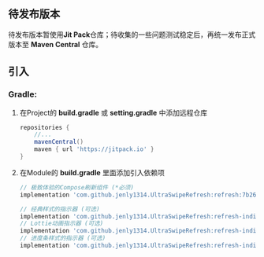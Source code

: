 
## 待发布版本

待发布版本暂使用**Jit Pack**仓库；待收集的一些问题测试稳定后，再统一发布正式版本至 **Maven Central** 仓库。

## 引入

### Gradle:

1. 在Project的 **build.gradle** 或 **setting.gradle** 中添加远程仓库

    ```gradle
    repositories {
        //...
        mavenCentral()
        maven { url 'https://jitpack.io' }
    }
    ```

2. 在Module的 **build.gradle** 里面添加引入依赖项

    ```gradle
    // 极致体验的Compose刷新组件 (*必须)
    implementation 'com.github.jenly1314.UltraSwipeRefresh:refresh:7b26c6d4e5'
   
    // 经典样式的指示器 (可选)
    implementation 'com.github.jenly1314.UltraSwipeRefresh:refresh-indicator-classic:7b26c6d4e5'
    // Lottie动画指示器 (可选)
    implementation 'com.github.jenly1314.UltraSwipeRefresh:refresh-indicator-lottie:7b26c6d4e5'
    // 进度条样式的指示器 (可选)
    implementation 'com.github.jenly1314.UltraSwipeRefresh:refresh-indicator-progress:7b26c6d4e5'
    ```
